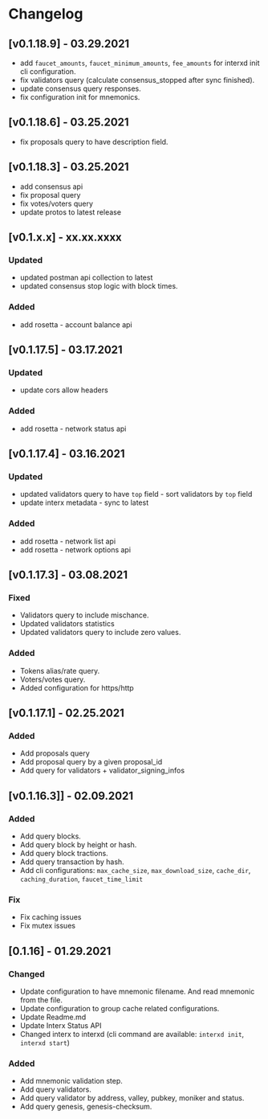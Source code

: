 # Changelog

## [v0.1.18.9] - 03.29.2021

- add `faucet_amounts`, `faucet_minimum_amounts`, `fee_amounts` for interxd init cli configuration.
- fix validators query (calculate consensus_stopped after sync finished).
- update consensus query responses.
- fix configuration init for mnemonics.

## [v0.1.18.6] - 03.25.2021

- fix proposals query to have description field.

## [v0.1.18.3] - 03.25.2021

- add consensus api
- fix proposal query
- fix votes/voters query
- update protos to latest release

## [v0.1.x.x] - xx.xx.xxxx

### Updated

- updated postman api collection to latest
- updated consensus stop logic with block times.

### Added

- add rosetta - account balance api

## [v0.1.17.5] - 03.17.2021

### Updated

- update cors allow headers

### Added

- add rosetta - network status api

## [v0.1.17.4] - 03.16.2021

### Updated

- updated validators query to have `top` field - sort validators by `top` field
- update interx metadata - sync to latest

### Added

- add rosetta - network list api
- add rosetta - network options api

## [v0.1.17.3] - 03.08.2021
### Fixed
- Validators query to include mischance.
- Updated validators statistics
- Updated validators query to include zero values.

### Added
- Tokens alias/rate query.
- Voters/votes query.
- Added configuration for https/http

## [v0.1.17.1] - 02.25.2021
### Added
- Add proposals query
- Add proposal query by a given proposal_id
- Add query for validators + validator_signing_infos

## [v0.1.16.3]] - 02.09.2021

### Added

- Add query blocks.
- Add query block by height or hash.
- Add query block tractions.
- Add query transaction by hash.
- Add cli configurations: `max_cache_size`, `max_download_size`, `cache_dir`, `caching_duration`, `faucet_time_limit`

### Fix

- Fix caching issues
- Fix mutex issues

## [0.1.16] - 01.29.2021

### Changed

- Update configuration to have mnemonic filename. And read mnemonic from the file.
- Update configuration to group cache related configurations.
- Update Readme.md
- Update Interx Status API
- Changed interx to interxd (cli command are available: `interxd init`, `interxd start`)

### Added

- Add mnemonic validation step.
- Add query validators.
- Add query validator by address, valley, pubkey, moniker and status.
- Add query genesis, genesis-checksum.

